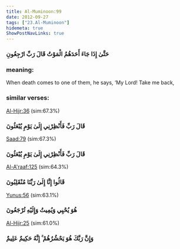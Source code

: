 ```yaml
---
title: Al-Muminoon:99
date: 2012-09-27
tags: ["23.Al-Muminoon"]
hidemeta: true 
ShowPostNavLinks: true 
---
```

### حَتَّىٰ إِذَا جَاءَ أَحَدَهُمُ الْمَوْتُ قَالَ رَبِّ ارْجِعُونِ
### meaning: 
When death comes to one of them, he says, ‘My Lord! Take me back,
### similar verses: 

[Al-Hijr:36](/15/36) (sim:67.3%)

### قَالَ رَبِّ فَأَنْظِرْنِي إِلَىٰ يَوْمِ يُبْعَثُونَ

[Saad:79](/38/79) (sim:67.3%)

### قَالَ رَبِّ فَأَنْظِرْنِي إِلَىٰ يَوْمِ يُبْعَثُونَ

[Al-A'raaf:125](/7/125) (sim:64.3%)

### قَالُوا إِنَّا إِلَىٰ رَبِّنَا مُنْقَلِبُونَ

[Yunus:56](/10/56) (sim:63.1%)

### هُوَ يُحْيِي وَيُمِيتُ وَإِلَيْهِ تُرْجَعُونَ

[Al-Hijr:25](/15/25) (sim:61.0%)

### وَإِنَّ رَبَّكَ هُوَ يَحْشُرُهُمْ ۚ إِنَّهُ حَكِيمٌ عَلِيمٌ
